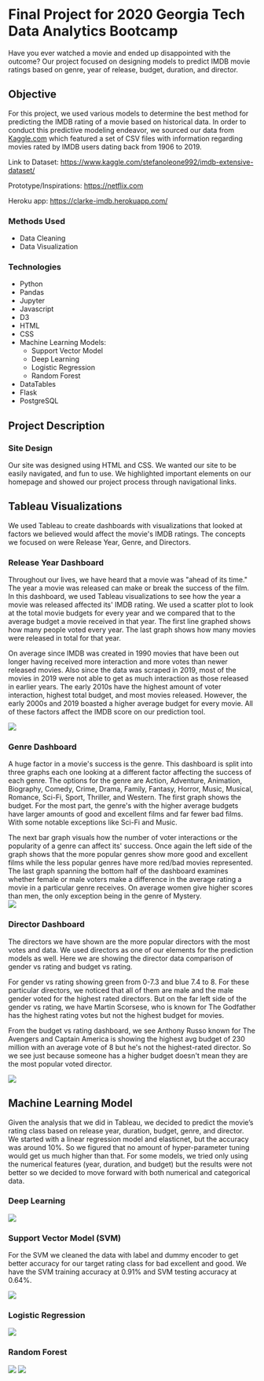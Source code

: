 # Final Project for 2020 Georgia Tech Data Analytics Bootcamp

Have you ever watched a movie and ended up disappointed with the outcome? Our project focused on designing models to predict IMDB movie ratings based on genre, year of release, budget, duration, and director.

## Objective

For this project, we used various models to determine the best method for predicting the IMDB rating of a movie based on historical data. In order to conduct this predictive modeling endeavor, we sourced our data from [Kaggle.com](https://www.kaggle.com/stefanoleone992/imdb-extensive-dataset/) which featured a set of CSV files with information regarding movies rated by IMDB users dating back from 1906 to 2019.

Link to Dataset: https://www.kaggle.com/stefanoleone992/imdb-extensive-dataset/

Prototype/Inspirations: https://netflix.com

Heroku app: https://clarke-imdb.herokuapp.com/

### Methods Used
* Data Cleaning
* Data Visualization

### Technologies
* Python
* Pandas
* Jupyter
* Javascript
* D3
* HTML
* CSS
* Machine Learning Models: 
  - Support Vector Model
  - Deep Learning
  - Logistic Regression 
  - Random Forest
* DataTables
* Flask
* PostgreSQL

## Project Description
### Site Design
Our site was designed using HTML and CSS. We wanted our site to be easily navigated, and fun to use. We highlighted important elements on our homepage and showed our project process through navigational links. 

## Tableau Visualizations
We used Tableau to create dashboards with visualizations that looked at factors we believed would affect the movie's IMDB ratings. The concepts we focused on were Release Year, Genre, and Directors.

### Release Year Dashboard
Throughout our lives, we have heard that a movie was "ahead of its time." The year a movie was released can make or break the success of the film. In this dashboard, we used Tableau visualizations to see how the year a movie was released affected its' IMDB rating. We used a scatter plot to look at the total movie budgets for every year and we compared that to the average budget a movie received in that year. The first line graphed shows how many people voted every year. The last graph shows how many movies were released in total for that year. 

On average since IMDB was created in 1990 movies that have been out longer having received more interaction and more votes than newer released movies. Also since the data was scraped in 2019, most of the movies in 2019 were not able to get as much interaction as those released in earlier years. The early 2010s have the highest amount of voter interaction, highest total budget, and most movies released. However, the early 2000s and 2019 boasted a higher average budget for every movie. All of these factors affect the IMDB score on our prediction tool. 

![](static/Images/release_year.png)

### Genre Dashboard
A huge factor in a movie's success is the genre. This dashboard is split into three graphs each one looking at a different factor affecting the success of each genre. The options for the genre are Action, Adventure, Animation, Biography, Comedy, Crime, Drama, Family, Fantasy, Horror, Music, Musical, Romance, Sci-Fi, Sport, Thriller, and Western. The first graph shows the budget. For the most part, the genre's with the higher average budgets have larger amounts of good and excellent films and far fewer bad films. With some notable exceptions like Sci-Fi and Music.

The next bar graph visuals how the number of voter interactions or the popularity of a genre can affect its' success. Once again the left side of the graph shows that the more popular genres show more good and excellent films while the less popular genres have more red/bad movies represented. The last graph spanning the bottom half of the dashboard examines whether female or male voters make a difference in the average rating a movie in a particular genre receives. On average women give higher scores than men, the only exception being in the genre of Mystery.  
![](static/Images/genre_dashboard.png)

### Director Dashboard

The directors we have shown are the more popular directors with the most votes and data. We used directors as one of our elements for the prediction models as well. Here we are showing the director data comparison of gender vs rating and budget vs rating.

For gender vs rating showing green from 0-7.3 and blue 7.4 to 8. For these particular directors, we noticed that all of them are male and the male gender voted for the highest rated directors. But on the far left side of the gender vs rating, we have Martin Scorsese, who is known for The Godfather has the highest rating votes but not the highest budget for movies.

From the budget vs rating dashboard, we see Anthony Russo known for The Avengers and Captain America is showing the highest avg budget of 230 million with an average vote of 8 but he's not the highest-rated director. So we see just because someone has a higher budget doesn't mean they are the most popular voted director.

![](static/Images/directors_dashboard.png)
## Machine Learning Model

Given the analysis that we did in Tableau, we decided to predict the movie’s rating class based on release year, duration, budget, genre, and director. We started with a linear regression model and elasticnet, but the accuracy was around 10%. So we figured that no amount of hyper-parameter tuning would get us much higher than that. For some models, we tried only using the numerical features (year, duration, and budget) but the results were not better so we decided to move forward with both numerical and categorical data.

### Deep Learning

![](static/Images/dl-final.png)

### Support Vector Model (SVM)

For the SVM we cleaned the data with label and dummy encoder to get better accuracy for our target rating class for bad excellent and good. We have the SVM training accuracy at 0.91% and SVM testing accuracy at 0.64%. 

![](static/Images/svm-final.png)

### Logistic Regression

![](static/Images/lr-final.png)

### Random Forest

![](static/Images/rf-final.png)
![](static/Images/random_forest.png)
